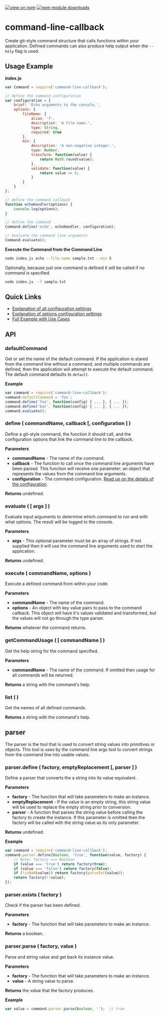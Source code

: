 [![view on npm](http://img.shields.io/npm/v/command-line-callback.svg)](https://www.npmjs.org/package/command-line-callback)
[![npm module downloads](http://img.shields.io/npm/dt/command-line-callback.svg)](https://www.npmjs.org/package/command-line-callback)

# command-line-callback

Create git-style command structure that calls functions within your application. Defined commands can also produce help output when the `--help` flag is used.

## Usage Example

**index.js**

```js
var Command = require('command-line-callback');

// define the command configuration
var configuration = {
    brief: 'Echo arguments to the console.',
    options: {
        fileName: {
            alias: 'f',
            description: 'A file name.',
            type: String,
            required: true
        },
        min: {
            description: 'A non-negative integer.',
            type: Number,
            transform: function(value) {
                return Math.round(value);
            },
            validate: function(value) {
                return value >= 0;
            }
        }
    }
};

// define the command callback
function echoHandler(options) {
    console.log(options);
}

// define the command
Command.define('echo', echoHandler, configuration);

// evaluate the command line arguments
Command.evaluate();
```

**Execute the Command from the Command Line**

```sh
node index.js echo --file-name sample.txt --min 5
```

Optionally, because just one command is defined it will be called if no command is specified.

```sh
node index.js --f sample.txt
```

## Quick Links

- [Explanation of all configuration settings](readme/command-config.md)
- [Explanation of options configuration settings](readme/command-config-options.md)
- [Full Example with Use Cases](readme/math-example.md)

## API

### defaultCommand

Get or set the name of the default command. If the application is stared from the command line without a command, and  multiple commands are defined, then the application will attempt to execute the default command. The default command defaults to `default`.

**Example**

```js
var command = require('command-line-callback');
command.defaultCommand = 'foo';
command.define('foo', function(config) { ... }, { ... });
command.define('bar', function(config) { ... }, { ... });
command.evaluate();
```

### define ( commandName, callback [, configuration ] )

Define a git-style command, the function it should call, and the configuration options that link the command line to the callback.

**Parameters**

- **commandName** - The name of the command.
- **callback** - The function to call once the command line arguments have been parsed. This funciton will receive one parameter: an object that represents the values from the command line arguments.
- **configuration** - The command configuration. [Read up on the details of the configuration](readme/command-config.md).

**Returns** undefined.

### evaluate ( [ args ] )

Evaluate input arguments to determine which command to run and with what options. The result will be logged to the console.

**Parameters**

- **args** - This optional parameter must be an array of strings. If not supplied then it will use the command line arguments used to start the application.

**Returns** undefined.

### execute ( commandName, options )

Execute a defined command from within your code.

**Parameters**

- **commandName** - The name of the command.
- **options** - An object with key value pairs to pass to the command callback. This object will have it's values validated and transformed, but the values will not go through the type parser.
 
**Returns** whatever the command returns.

### getCommandUsage ( [ commandName ] )

Get the help string for the command specified.

**Parameters**

- **commandName** - The name of the command. If omitted then usage for all commands will be returned.
 
**Returns** a string with the command's help.

### list ( )

Get the names of all defined commands.
 
**Returns** a string with the command's help.

## parser

The parser is the tool that is used to convert string values into primitives or objects. This tool is uses by the command line args tool to convert strings from the command line into usable values.

### parser.define ( factory, emptyReplacement [, parser ] )

Define a parser that converts the a string into its value equivalent.

**Parameters**

- **factory** - The function that will take parameters to make an instance.
- **emptyReplacement** - If the value is an empty string, this string value will be used to replace the empty string prior to conversion.
- **parser** - A function that parses the string value before calling the factory to create the instance. If this parameter is omitted then the factory will be called with the string value as its only parameter.

**Returns** undefined.

**Example**

```js
var command = require('command-line-callback');
command.parser.define(Boolean, 'true', function(value, factory) {
    // Note: factory === Boolean
    if (value === 'true') return factory(true);
    if (value === 'false') return factory(false);
    if (!isNaN(value)) return factory(parseInt(value));
    return factory(!!value);
});
```

### parser.exists ( factory )

Check if the parser has been defined.

**Parameters**

- **factory** - The function that will take parameters to make an instance.

**Returns** a boolean.

### parser.parse ( factory, value )

Parse and string value and get back its instance value.

**Parameters**

- **factory** - The function that will take parameters to make an instance.
- **value** - A string value to parse.

**Returns** the value that the factory produces.

**Example**

```js
var value = command.parser.parse(Boolean, '');  // true
```
